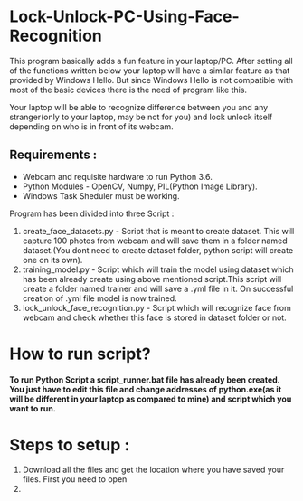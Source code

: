 # Lock-Unlock-PC-Using-Face-Recognition

This program basically adds a fun feature in your laptop/PC. After setting all of the functions written below your laptop will have a similar feature as that provided by Windows Hello.
But since Windows Hello is not compatible with most of the basic devices there is the need of program like this.

Your laptop will be able to recognize difference between you and any stranger(only to your laptop, may be not for you) and lock unlock itself depending on who is in front of its webcam.

## Requirements :
* Webcam and requisite hardware to run Python 3.6.
* Python Modules - OpenCV, Numpy, PIL(Python Image Library).
* Windows Task Sheduler must be working.

Program has been divided into three Script :
1) create_face_datasets.py - Script that is meant to create dataset. This will capture 100 photos from webcam and will save them in a folder named dataset.(You dont need to create dataset folder, python script will create one on its own).
2) training_model.py - Script which will train the model using dataset which has been already create using above mentioned script.This script will create a folder named trainer and will save a .yml file in it. On successful creation of .yml file model is now trained.
3) lock_unlock_face_recognition.py - Script which will recognize face from webcam and check whether this face is stored in dataset folder or not.

# How to run script?
####  To run Python Script a script_runner.bat file has already been created. You just have to edit this file and change addresses of python.exe(as it will be different in your laptop as compared to mine) and script which you want to run.
# Steps to setup : 
1) Download all the files and get the location where you have saved your files. First you need to open 
2) 
